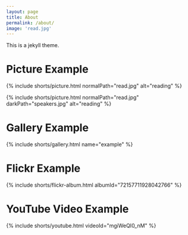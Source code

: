 ```yaml
---
layout: page
title: About
permalink: /about/
image: 'read.jpg'
---
```


This is a jekyll theme.

# Picture Example

{% include shorts/picture.html normalPath="read.jpg" alt="reading" %}

{% include shorts/picture.html normalPath="read.jpg" darkPath="speakers.jpg" alt="reading" %}

# Gallery Example

{% include shorts/gallery.html name="example" %}

# Flickr Example

{% include shorts/flickr-album.html albumId="72157711928042766" %}

# YouTube Video Example

{% include shorts/youtube.html videoId="mgiWeQI0_nM" %}